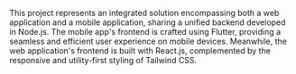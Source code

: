 This project represents an integrated solution encompassing both a web application and a mobile application, sharing a unified backend developed in Node.js. The mobile app's frontend is crafted using Flutter, providing a seamless and efficient user experience on mobile devices. Meanwhile, the web application's frontend is built with React.js, complemented by the responsive and utility-first styling of Tailwind CSS.

